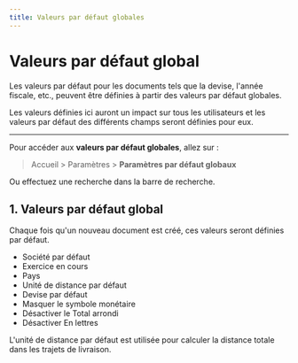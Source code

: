 ```yaml
---
title: Valeurs par défaut globales
---
```


# Valeurs par défaut global

Les valeurs par défaut pour les documents tels que la devise, l'année fiscale, etc., peuvent être définies à partir des valeurs par défaut globales.

Les valeurs définies ici auront un impact sur tous les utilisateurs et les valeurs par défaut des différents champs seront définies pour eux.

---

Pour accéder aux **valeurs par défaut globales**, allez sur :

> Accueil > Paramètres > **Paramètres par défaut globaux**

Ou effectuez une recherche dans la barre de recherche.

## 1. Valeurs par défaut global

Chaque fois qu'un nouveau document est créé, ces valeurs seront définies par défaut.

- Société par défaut
- Exercice en cours
- Pays
- Unité de distance par défaut
- Devise par défaut
- Masquer le symbole monétaire
- Désactiver le Total arrondi
- Désactiver En lettres

L'unité de distance par défaut est utilisée pour calculer la distance totale dans les trajets de livraison.